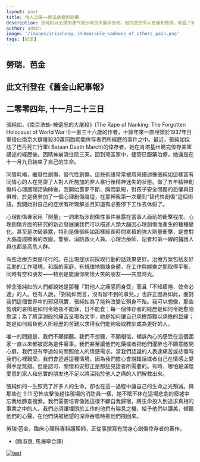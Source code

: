 ```yaml
---
layout: post
title: 他人之痛——無法承受的悲傷                 
description: 张纯如以无畏的勇气揭示南京大屠杀真相，她的逝世令人悲痛和敬佩，彰显了她对历史和正义的不懈追求。
author: admin
image: '/images/irischang._Unbearable_sadness_of_others_pain.png'
tags: [紀念]
---
```

## 勞瑞．芭金

## 此文刊登在《舊金山紀事報》 

## 二零零四年, 十一月二十三日

 
張純如，《南京浩劫-被遺忘的大屠殺》(The Rape of Nanking: The Forgotten Holocaust of World War II)一書三十六歲的作者，十餘年來一直埋頭於1937年日軍侵佔南京大肆屠殺30萬同胞期間倖存者們所經歷的事件之中。最近，張純如採訪了巴丹死亡行軍( Bataan Death March)的倖存者。她在肯塔基州聽完倖存美軍講述的經歷後，因精神崩潰住院三天。回到灣區家中，儘管已服藥治療，她還是在十一月九日結束了自己的生命。

同情耗竭，繼發性創傷，替代性創傷。這些術語常常被用來描述像張純如這樣富有同情心的人在見證了人對人所施加的非人暴行後精神迷失的狀態。做了五年精神創傷科心理護理諮詢師後，我開始噩夢不斷、胸悶氣短，對孩子安全問題的恐懼與日俱增。於是我參加了一個心理創傷論壇，在那裡我第一次聽到“替代性創傷”這個術語。我開始對自己的症狀有所理解並且知道有必要停下工作去休假了。

心理創傷專家用「劑量」一詞來指涉創傷性事件暴露在當事人面前的衝擊程度。心理創傷方面的研究的新近發展讓我們可以描述人類大腦因心理創傷而產生的種種變化。甚至是次級暴露，特別是像張純如那樣經長時間累積的強大劑量衝擊，是會對大腦造成顯著的改變。警察、消防救火人員、心理治療師、記者和第一線的醫護人員也都是高危人群。

有些治療方案是可行的。在出現症狀前採取行動的話效果更好。治療方案包括友好互助的工作環境、和諧的家庭、有規律地鍛煉身體，在工作與娛樂之間取得平衡，同時有空和朋友——特別是能讓你開懷大笑的朋友——共度時光。

悼念張純如的人們都說她是那種「對他人之痛感同身受」而且「不知疲倦、使命必達」的人。也有人說，「對純如而言，沒有辦不到的事兒。」也許正因為如此，面對我們這個世界中的邪惡現實，張純如為了能夠改變它殞身不殆。我可以想像，那些冤魂的哀鳴是如何令她夜不能寐，日不能食；每一個倖存者的經歷是如何令她愈陷愈深；為了將深淵般的痛苦呈現為文字，她是如何讓自己承擔那難以承擔的巨痛；她是如何肩負他人所經歷的苦難以求得我們能夠吸取教訓成為更好的人。

唯一的問題是，我們不願傾聽。我們不想聽，不願相信。傾訴內心的感受在這個國家一直以來都被認為是件窘事。我們甚至讓他們吃藥或者把他們灌醉也不願意敞開心扉。我們沒有學過如何關照他人的情感需求。當我們認識的人表達痛苦或悲傷時我們心裡難受。我們會迴避這種情境，因為我們擔心會說錯話或者自己在情感上變得手足無措。但是認可、關懷和安慰正是那些見證者所需要的。有時，哪怕是滿懷愛意的家人和忠實的朋友也不足以將深陷於他人之痛的人們解救出來。

張純如的一生照亮了許多人的生命，卻也在這一過程中讓自己的生命之光殞滅。與那些在 9.11 恐怖攻擊後趕往現場的消防員一樣，她不眠不休在這場悲劇的廢墟中忘我地篩查搜索。我們需要培育像她這樣不顧自我歸宿，將生命投入到追求真相的事業之中的人。我們必須讓埋頭於工作的他們有喘息之機，給予他們以讚美，傾聽他們的心聲，在他們快被絕望的深淵吞噬時把他們拽回來。

勞瑞‧芭金，臨床心理科專科護理師，正從事撰寫有關身心創傷倖存者的著作。

* (簡淑惠, 馬海寧合譯)



<a href="https://thatirischang.github.io/pdf/4_Unbearable sadness of others' pain_Laurie Barkin.pdf" target="_blank">
  <img src="https://thatirischang.github.io/images/4_Unbearable sadness of others' pain_Laurie Barkin.jpg" alt="test" title="点击查看PDF">
</a>
